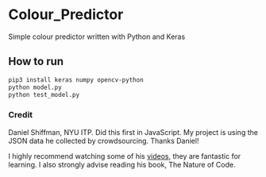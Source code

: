 # Colour_Predictor
Simple colour predictor written with Python and Keras


## How to run
```bash
pip3 install keras numpy opencv-python
python model.py
python test_model.py
```
### Credit
Daniel Shiffman, NYU ITP. Did this first in JavaScript. My project is using the JSON data he collected by crowdsourcing. Thanks Daniel!

I highly recommend watching some of his [videos](https://www.youtube.com/TheCodingTrain), they are fantastic for learning. I also strongly advise reading his book, The Nature of Code.
